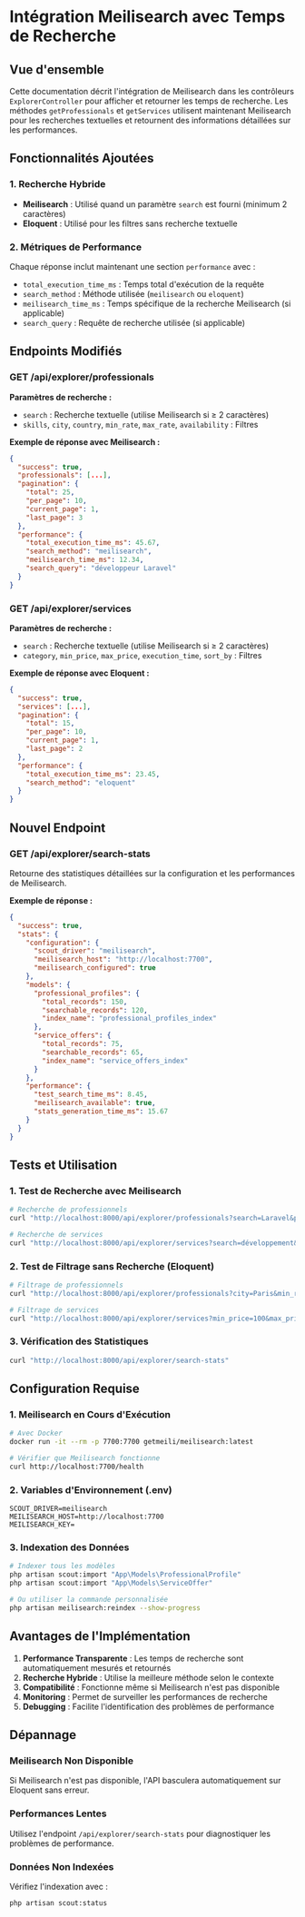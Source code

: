 # Intégration Meilisearch avec Temps de Recherche

## Vue d'ensemble

Cette documentation décrit l'intégration de Meilisearch dans les contrôleurs `ExplorerController` pour afficher et retourner les temps de recherche. Les méthodes `getProfessionals` et `getServices` utilisent maintenant Meilisearch pour les recherches textuelles et retournent des informations détaillées sur les performances.

## Fonctionnalités Ajoutées

### 1. Recherche Hybride
- **Meilisearch** : Utilisé quand un paramètre `search` est fourni (minimum 2 caractères)
- **Eloquent** : Utilisé pour les filtres sans recherche textuelle

### 2. Métriques de Performance
Chaque réponse inclut maintenant une section `performance` avec :
- `total_execution_time_ms` : Temps total d'exécution de la requête
- `search_method` : Méthode utilisée (`meilisearch` ou `eloquent`)
- `meilisearch_time_ms` : Temps spécifique de la recherche Meilisearch (si applicable)
- `search_query` : Requête de recherche utilisée (si applicable)

## Endpoints Modifiés

### GET /api/explorer/professionals
**Paramètres de recherche :**
- `search` : Recherche textuelle (utilise Meilisearch si ≥ 2 caractères)
- `skills`, `city`, `country`, `min_rate`, `max_rate`, `availability` : Filtres

**Exemple de réponse avec Meilisearch :**
```json
{
  "success": true,
  "professionals": [...],
  "pagination": {
    "total": 25,
    "per_page": 10,
    "current_page": 1,
    "last_page": 3
  },
  "performance": {
    "total_execution_time_ms": 45.67,
    "search_method": "meilisearch",
    "meilisearch_time_ms": 12.34,
    "search_query": "développeur Laravel"
  }
}
```

### GET /api/explorer/services
**Paramètres de recherche :**
- `search` : Recherche textuelle (utilise Meilisearch si ≥ 2 caractères)
- `category`, `min_price`, `max_price`, `execution_time`, `sort_by` : Filtres

**Exemple de réponse avec Eloquent :**
```json
{
  "success": true,
  "services": [...],
  "pagination": {
    "total": 15,
    "per_page": 10,
    "current_page": 1,
    "last_page": 2
  },
  "performance": {
    "total_execution_time_ms": 23.45,
    "search_method": "eloquent"
  }
}
```

## Nouvel Endpoint

### GET /api/explorer/search-stats
Retourne des statistiques détaillées sur la configuration et les performances de Meilisearch.

**Exemple de réponse :**
```json
{
  "success": true,
  "stats": {
    "configuration": {
      "scout_driver": "meilisearch",
      "meilisearch_host": "http://localhost:7700",
      "meilisearch_configured": true
    },
    "models": {
      "professional_profiles": {
        "total_records": 150,
        "searchable_records": 120,
        "index_name": "professional_profiles_index"
      },
      "service_offers": {
        "total_records": 75,
        "searchable_records": 65,
        "index_name": "service_offers_index"
      }
    },
    "performance": {
      "test_search_time_ms": 8.45,
      "meilisearch_available": true,
      "stats_generation_time_ms": 15.67
    }
  }
}
```

## Tests et Utilisation

### 1. Test de Recherche avec Meilisearch
```bash
# Recherche de professionnels
curl "http://localhost:8000/api/explorer/professionals?search=Laravel&per_page=5"

# Recherche de services
curl "http://localhost:8000/api/explorer/services?search=développement&category=web"
```

### 2. Test de Filtrage sans Recherche (Eloquent)
```bash
# Filtrage de professionnels
curl "http://localhost:8000/api/explorer/professionals?city=Paris&min_rate=50"

# Filtrage de services
curl "http://localhost:8000/api/explorer/services?min_price=100&max_price=500"
```

### 3. Vérification des Statistiques
```bash
curl "http://localhost:8000/api/explorer/search-stats"
```

## Configuration Requise

### 1. Meilisearch en Cours d'Exécution
```bash
# Avec Docker
docker run -it --rm -p 7700:7700 getmeili/meilisearch:latest

# Vérifier que Meilisearch fonctionne
curl http://localhost:7700/health
```

### 2. Variables d'Environnement (.env)
```env
SCOUT_DRIVER=meilisearch
MEILISEARCH_HOST=http://localhost:7700
MEILISEARCH_KEY=
```

### 3. Indexation des Données
```bash
# Indexer tous les modèles
php artisan scout:import "App\Models\ProfessionalProfile"
php artisan scout:import "App\Models\ServiceOffer"

# Ou utiliser la commande personnalisée
php artisan meilisearch:reindex --show-progress
```

## Avantages de l'Implémentation

1. **Performance Transparente** : Les temps de recherche sont automatiquement mesurés et retournés
2. **Recherche Hybride** : Utilise la meilleure méthode selon le contexte
3. **Compatibilité** : Fonctionne même si Meilisearch n'est pas disponible
4. **Monitoring** : Permet de surveiller les performances de recherche
5. **Debugging** : Facilite l'identification des problèmes de performance

## Dépannage

### Meilisearch Non Disponible
Si Meilisearch n'est pas disponible, l'API basculera automatiquement sur Eloquent sans erreur.

### Performances Lentes
Utilisez l'endpoint `/api/explorer/search-stats` pour diagnostiquer les problèmes de performance.

### Données Non Indexées
Vérifiez l'indexation avec :
```bash
php artisan scout:status
```
